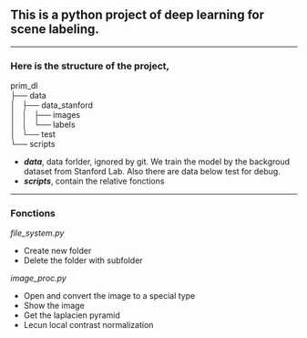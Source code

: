 ## This is a python project of deep learning for scene labeling.

----

### Here is the structure of the project,

prim_dl  
├── data  
│   ├── data_stanford  
│   │   ├── images  
│   │   └── labels  
│   └── test  
└── scripts  

- ***data***, data forlder, ignored by git. We train the model by the backgroud dataset from Stanford Lab. Also there are data below test for debug.
- ***scripts***, contain the relative fonctions

----

### Fonctions

*file_system.py*  
- Create new folder  
- Delete the folder with subfolder  

*image_proc.py*  
- Open and convert the image to a special type  
- Show the image  
- Get the laplacien pyramid  
- Lecun local contrast normalization  
